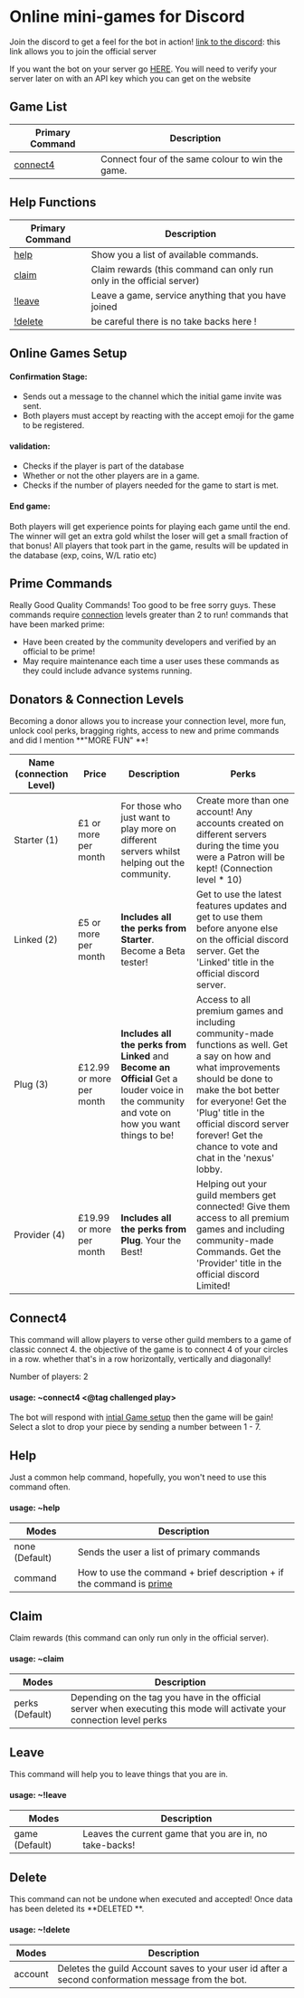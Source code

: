 # Online mini-games for Discord

Join the discord to get a feel for the bot in action!
[link to the discord][discordlink]: this link allows you to join the official server

If you want the bot on your server go [HERE](http://bit.ly/CGBofficialServer). You will need to verify your server later on with an API key which you can get on the website

## Game List

|Primary Command|  Description|
|-                |-                                                      |
|[connect4](#Connect4)|  Connect four of the same colour to win the game.|
 

## Help Functions

|Primary Command |  Description|
|-                |-                                                      |
|[help](#Help)| Show you a list of available commands.|
|[claim](#claim)| Claim rewards (this command can only run only in the official server) 
|[!leave](#Leave)| Leave a game, service anything that you have joined|
|[!delete](#Delete)| be careful there is no take backs here !|



## Online Games Setup

   #### Confirmation Stage:
   - Sends out a message to the channel which the initial game invite was sent.
   - Both players must accept by reacting with the accept emoji for the game to be registered.
   
   #### validation:
   - Checks if the player is part of the database
   - Whether or not the other players are in a game.
   - Checks if the number of players needed for the game to start is met.

#### End game:
Both players will get experience points for playing each game until the end. The winner will get an extra gold whilst the loser will get a small fraction of that bonus! All players that took part in the game, results will be updated in the database (exp, coins, W/L ratio etc)   

## Prime Commands
Really Good Quality Commands! Too good to be free sorry guys. These commands require [connection](Donators-&-Connection-Levels) levels greater than 2 to run! commands that have been marked prime:
- Have been created by the community developers and verified by an official to be prime!
- May require maintenance each time a user uses these commands as they could include advance systems running.


## Donators & Connection Levels
Becoming a donor allows you to increase your connection level,  more fun, unlock cool perks, bragging rights, access to new and prime commands and did I mention **"MORE FUN" **!

|Name (connection Level)|Price | Description| Perks |
|-                |-   |-  |-|
|Starter (1)|£1 or more per month | For those who just want to play more on different servers whilst helping out the community.|Create more than one account! Any accounts created on different servers during the time you were a Patron will be kept! (Connection level * 10)|
|Linked (2) | £5 or more per month| **Includes all the perks from Starter**. Become a Beta tester!| Get to use the latest features updates and get to use them before anyone else on the official discord server. Get the 'Linked' title in the official discord server.|
|Plug (3)|£12.99 or more per month|**Includes all the perks from Linked** and  **Become an Official** Get a louder voice in the community and vote on how you want things to be! | Access to all premium games and including community-made functions as well. Get a say on how and what improvements should be done to make the bot better for everyone! Get the 'Plug' title in the official discord server forever! Get the chance to vote and chat in the 'nexus' lobby.|
|Provider (4)|£19.99 or more per month|**Includes all the perks from Plug**. Your the Best! |Helping out your guild members get connected! Give them access to all premium games and including community-made Commands. Get the 'Provider' title in the official discord  Limited!

## Connect4

This command will allow players to verse other guild members to a game of classic connect 4.
the objective of the game is to connect 4 of your circles in a row. whether that's in a row horizontally, vertically and diagonally! 

Number of players: 2

#### usage: ~connect4 <@tag challenged play>

The bot will respond with [intial Game setup](#Online-Games-Setup) then the game will be gain! Select a slot to drop your piece by sending a number between 1 - 7. 

## Help
Just a common help command, hopefully, you won't need to use this command often.
#### usage: ~help <command>
|Modes |  Description|
|-                |-                                                      |
|none (Default)|Sends the user a list of primary commands|
|command |How to use the command + brief description + if the command is [prime](#Prime-Commands) |

## Claim 
Claim rewards (this command can only run only in the official server). 

#### usage: ~claim <mode>
|Modes |  Description|
|-                |-                                                      |
|perks (Default)| Depending on the tag you have in the official server when executing this mode will activate your connection level perks |

## Leave
This command will help you to leave things that you are in.

#### usage: ~!leave <mode>
	
|Modes |  Description|
|-                |-                                                      |
|game (Default)| Leaves the current game that you are in, no take-backs!|

## Delete
This command can not be undone when executed and accepted! Once data has been deleted its **DELETED **.
#### usage: ~!delete <mode>
|Modes |  Description|
|-                |-                                                      |
|account| Deletes the guild Account saves to your user id after a second conformation message from the bot.|
	
[discordlink]: http://bit.ly/CGBofficialServer
